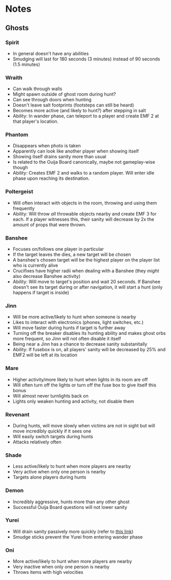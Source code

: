 # Notes
## Ghosts
### Spirit
- In general doesn't have any abilities
- Smudging will last for 180 seconds (3 minutes) instead of 90 seconds (1.5 minutes)

### Wraith
- Can walk through walls
- Might spawn outside of ghost room during hunt?
- Can see through doors when hunting
- Doesn't leave salt footprints (footsteps can still be heard)
- Becomes more active (and likely to hunt?) after stepping in salt
- Ability: In wander phase, can teleport to a player and create EMF 2 at that player's location.

### Phantom
- Disappears when photo is taken
- Apparently can look like another player when showing itself
- Showing itself drains sanity more than usual
- Is related to the Ouija Board canonically, maybe not gameplay-wise though
- Ability: Creates EMF 2 and walks to a random player. Will enter idle phase upon reaching its destination.

### Poltergeist
- Will often interact with objects in the room, throwing and using them frequently
- Ability: Will throw _all_ throwable objects nearby and create EMF 3 for each. If a player witnesses this, their sanity will decrease by 2x the amount of props that were thrown.

### Banshee
- Focuses on/follows one player in particular
- If the target leaves the dies, a new target will be chosen
- A banshee's chosen target will be the highest player on the player list who is currently alive
- Crucifixes have higher radii when dealing with a Banshee (they _might_ also decrease Banshee activity)
- Ability: Will move to target's position and wait 20 seconds. If Banshee doesn't see its target during or after navigation, it will start a hunt (only happens if target is inside)

### Jinn
- Will be more active/likely to hunt when someone is nearby
- Likes to interact with electronics (phones, light switches, etc.)
- Will move faster during hunts if target is further away
- Turning off the breaker disables its hunting ability and makes ghost orbs more frequent, so Jinn will not often disable it itself
- Being near a Jinn has a chance to decrease sanity substanitally
- Ability: If fusebox is on, all players' sanity will be decreased by 25% and EMF2 will be left at its location

### Mare
- Higher activity/more likely to hunt when lights in its room are off
- Will often turn off the lights or turn off the fuse box to give itself this bonus
- Will almost never turnlights back on
- Lights only weaken hunting and activity, not disable them

### Revenant
- During hunts, will move slowly when victims are not in sight but will move incredibly quickly if it sees one
- Will easily switch targets during hunts
- Attacks relatively often

### Shade
- Less active/likely to hunt when more players are nearby
- Very active when only one person is nearby
- Targets alone players during hunts

### Demon
- Incredibly aggressive, hunts more than any other ghost
- Successful Ouija Board questions will not lower sanity

### Yurei
- Will drain sanity passively more quickly (refer to [this link](https://docs.google.com/spreadsheets/d/19iOQk96zRQrrXBNluIKrfDKpwikW0zppe1fygvN-Rts/edit#gid=0))
- Smudge sticks prevent the Yurei from entering wander phase

### Oni
- More active/likely to hunt when more players are nearby
- Very inactive when only one person is nearby
- Throws items with high velocities
